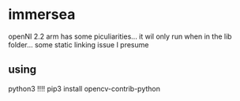 # immersea
openNI 2.2 arm has some piculiarities...
it wil only run when in the lib folder... some static linking issue I presume

## using
python3 !!!!
pip3 install opencv-contrib-python

